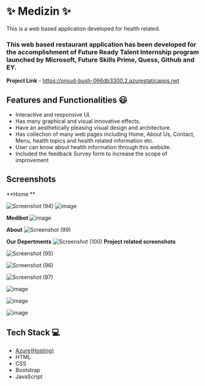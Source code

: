# ✨ Medizin  ✨

This is a web based application developed for health related.

### This web based restaurant application has been developed for the accomplishment of Future Ready Talent Internship program launched by Microsoft, Future Skills Prime, Quess, Github and EY.


**Project Link** - https://proud-bush-066db3300.2.azurestaticapps.net


## Features and Functionalities 😃

- Interactive and responsive UI.
- Has many graphical and visual innovative effects.
- Have an aesthetically pleasing visual design and architecture.
- Has collection of many web pages including Home, About Us, Contact, Menu, health topics and health related information etc.
- User can know about health information through this website.
- Included the feedback Survey form to increase the scope of improvement 

## Screenshots


**Home **

![Screenshot (94)](https://user-images.githubusercontent.com/114175208/210719571-ab01e169-d1ec-4951-9bc6-fb6a6e3f6ff3.png)
![image](https://user-images.githubusercontent.com/114175208/212546670-7d9014ce-f994-43e9-90b2-f3dd9ce106b6.png)


**Medibot**
![image](https://user-images.githubusercontent.com/114175208/210720327-41081427-41fa-45c0-af0a-bee9d57a21f3.png)

**About**
![Screenshot (99)](https://user-images.githubusercontent.com/114175208/210720392-9f8938dc-1ec3-4dc1-9c66-15151336299c.png)

**Our Depertments**
![Screenshot (100)](https://user-images.githubusercontent.com/114175208/210720473-ae72d6f5-84b7-4756-be77-46cbf843cfc4.png)
**Project related screenshots**

![Screenshot (95)](https://user-images.githubusercontent.com/114175208/210719854-be2f9ff7-e8d2-47bf-9917-cc37e024122f.png)

![Screenshot (96)](https://user-images.githubusercontent.com/114175208/210719906-a1b5f993-2ae6-4642-bbd4-3bda41452dc6.png)

![Screenshot (97)](https://user-images.githubusercontent.com/114175208/210719943-1ed637ef-9e39-43d1-94e7-cda9e2d40906.png)

![image](https://user-images.githubusercontent.com/114175208/212550344-302e73e7-5f57-4d38-aa6a-ee53252c242c.png)

![image](https://user-images.githubusercontent.com/114175208/212550385-d8683e2e-ff22-4960-9bad-3c1d7454a172.png)

![image](https://user-images.githubusercontent.com/114175208/212550406-3cc2d34e-b980-4f26-b6c9-dbc80bb47703.png)




## Tech Stack 💻

- [Azure(Hosting)](https://azure.microsoft.com/en-in/features/azure-portal/)
- HTML
- CSS
- Bootstrap
- JavaScript
